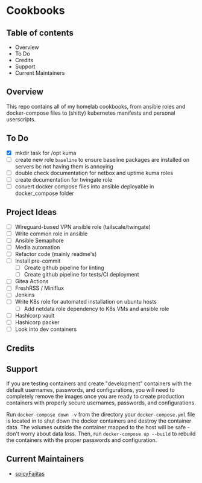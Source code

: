 # Cookbooks

## Table of contents

- Overview
- To Do
- Credits
- Support
- Current Maintainers

## Overview

This repo contains all of my homelab cookbooks, from ansible roles and docker-compose files to (shitty) kubernetes manifests and personal userscripts.

## To Do

- [x] mkdir task for /opt kuma
- [ ] create new role `baseline` to ensure baseline packages are installed on servers bc not having them is annoying
- [ ] double check documentation for netbox and uptime kuma roles
- [ ] create documentation for twingate role
- [ ] convert docker compose files into ansible deployable in docker_compose folder

## Project Ideas

- [ ] Wireguard-based VPN ansible role (tailscale/twingate)
- [ ] Write common role in ansible
- [ ] Ansible Semaphore
- [ ] Media automation
- [ ] Refactor code (mainly readme's)
- [ ] Install pre-commit
  - [ ] Create github pipeline for linting
  - [ ] Create github pipeline for tests/CI deployment
- [ ] Gitea Actions
- [ ] FreshRSS / Miniflux
- [ ] Jenkins
- [ ] Write K8s role for automated installation on ubuntu hosts
  - [ ] Add netdata role dependency to K8s VMs and ansible role
- [ ] Hashicorp vault
- [ ] Hashicorp packer
- [ ] Look into dev containers

## Credits

## Support

If you are testing containers and create "development" containers with the default usernames, passwords, and configurations, you will need to completely remove the images once you are ready to create production containers with properly secure usernames, passwords, and configurations.

Run `docker-compose down -v` from the directory your `docker-compose.yml` file is located in to shut down the docker containers and destroy the container data. The volumes outside the container mapped to the host will be safe - don't worry about data loss. Then, run `docker-compose up --build` to rebuild the containers with the proper passwords and configuration.

## Current Maintainers

- [spicyFajitas](https://github.com/spicyFajitas)
